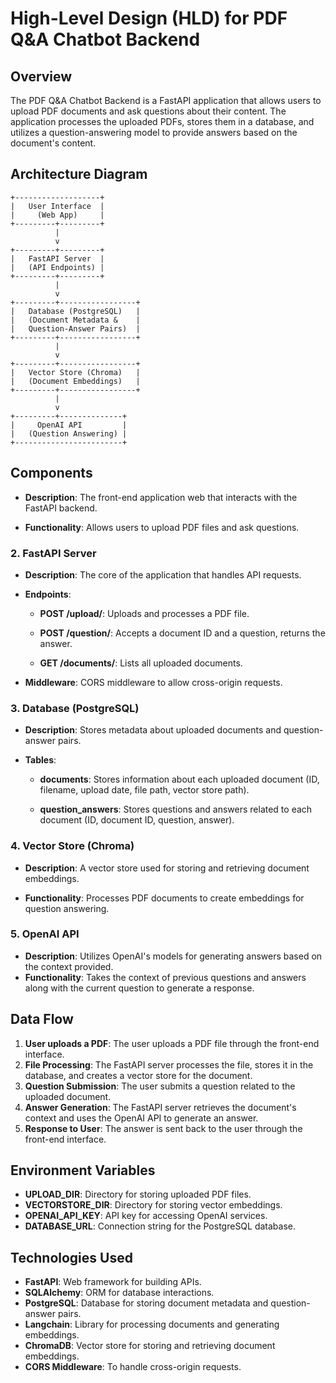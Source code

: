 # High-Level Design (HLD) for PDF Q&A Chatbot Backend

## Overview

The PDF Q&A Chatbot Backend is a FastAPI application that allows users to upload PDF documents and ask questions about their content. The application processes the uploaded PDFs, stores them in a database, and utilizes a question-answering model to provide answers based on the document's content.

## Architecture Diagram

```
+-------------------+
|   User Interface  |
|     (Web App)     |
+---------+---------+
          |
          v
+---------+---------+
|   FastAPI Server  |
|   (API Endpoints) |
+---------+---------+
          |
          v
+---------+-----------------+
|   Database (PostgreSQL)   |
|   (Document Metadata &    |
|   Question-Answer Pairs)  |
+---------+-----------------+
          |
          v
+---------+-----------------+
|   Vector Store (Chroma)   |
|   (Document Embeddings)   |
+---------+-----------------+
          |
          v
+---------+--------------+
|     OpenAI API         |
|   (Question Answering) |
+------------------------+
```

## Components

- **Description**: The front-end application web that interacts with the FastAPI backend.

- **Functionality**: Allows users to upload PDF files and ask questions.

### 2. FastAPI Server

- **Description**: The core of the application that handles API requests.

- **Endpoints**:

  - **POST /upload/**: Uploads and processes a PDF file.

  - **POST /question/**: Accepts a document ID and a question, returns the answer.

  - **GET /documents/**: Lists all uploaded documents.

- **Middleware**: CORS middleware to allow cross-origin requests.

### 3. Database (PostgreSQL)

- **Description**: Stores metadata about uploaded documents and question-answer pairs.

- **Tables**:

  - **documents**: Stores information about each uploaded document (ID, filename, upload date, file path, vector store path).

  - **question_answers**: Stores questions and answers related to each document (ID, document ID, question, answer).

### 4. Vector Store (Chroma)

- **Description**: A vector store used for storing and retrieving document embeddings.

- **Functionality**: Processes PDF documents to create embeddings for question answering.

### 5. OpenAI API

- **Description**: Utilizes OpenAI's models for generating answers based on the context provided.
- **Functionality**: Takes the context of previous questions and answers along with the current question to generate a response.

## Data Flow

1. **User uploads a PDF**: The user uploads a PDF file through the front-end interface.
2. **File Processing**: The FastAPI server processes the file, stores it in the database, and creates a vector store for the document.
3. **Question Submission**: The user submits a question related to the uploaded document.
4. **Answer Generation**: The FastAPI server retrieves the document's context and uses the OpenAI API to generate an answer.
5. **Response to User**: The answer is sent back to the user through the front-end interface.

## Environment Variables

- **UPLOAD_DIR**: Directory for storing uploaded PDF files.
- **VECTORSTORE_DIR**: Directory for storing vector embeddings.
- **OPENAI_API_KEY**: API key for accessing OpenAI services.
- **DATABASE_URL**: Connection string for the PostgreSQL database.

## Technologies Used

- **FastAPI**: Web framework for building APIs.
- **SQLAlchemy**: ORM for database interactions.
- **PostgreSQL**: Database for storing document metadata and question-answer pairs.
- **Langchain**: Library for processing documents and generating embeddings.
- **ChromaDB**: Vector store for storing and retrieving document embeddings.
- **CORS Middleware**: To handle cross-origin requests.
